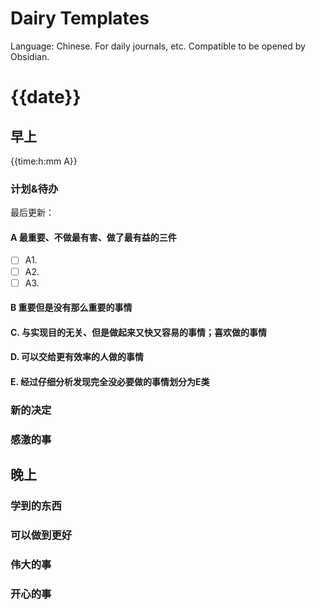 # Dairy Templates
Language: Chinese.
For daily journals, etc. 
Compatible to be opened by Obsidian.


# {{date}}
## 早上
{{time:h:mm A}}
### 计划&待办
最后更新：
#### A 最重要、不做最有害、做了最有益的三件
- [ ] A1.
- [ ] A2.
- [ ] A3. 
      
#### B 重要但是没有那么重要的事情

#### C. 与实现目的无关、但是做起来又快又容易的事情；喜欢做的事情

#### D. 可以交给更有效率的人做的事情


#### E. 经过仔细分析发现完全没必要做的事情划分为E类

### 新的决定

### 感激的事

## 晚上
### 学到的东西

### 可以做到更好

### 伟大的事

### 开心的事
